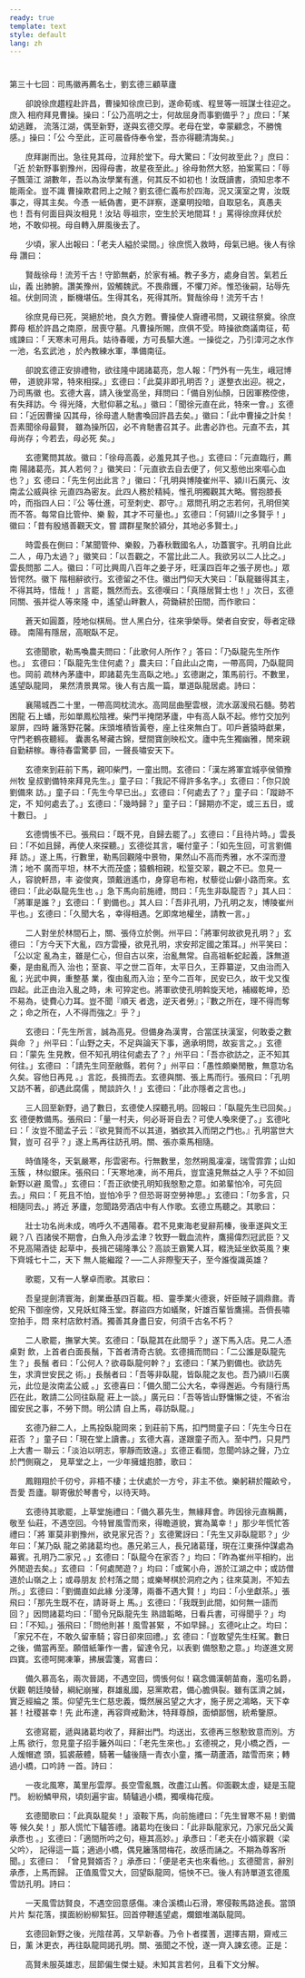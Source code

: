 ```yaml
---
ready: true
template: text
style: default
lang: zh
---
```


# 
第三十七回：司馬徽再薦名士，劉玄德三顧草廬

　　卻說徐庶趲程赴許昌，曹操知徐庶已到，遂命荀彧、程昱等一班謀士往迎之。庶入
相府拜見曹操。操曰：「公乃高明之士，何故屈身而事劉備乎？」庶曰：「某幼逃難，
流落江湖，偶至新野，遂與玄德交厚。老母在堂，幸蒙顧念，不勝愧感。」操曰：「公
今至此，正可晨昏侍奉令堂，吾亦得聽清誨矣。」

　　庶拜謝而出。急往見其母，泣拜於堂下。母大驚曰：「汝何故至此？」庶曰：「近
於新野事劉豫州，因得母書，故星夜至此。」徐母勃然大怒，拍案罵曰：「辱子飄蕩江
湖數年，吾以為汝學業有進，何其反不如初也！汝既讀書，須知忠孝不能兩全。豈不識
曹操欺君罔上之賊？劉玄德仁義布於四海，況又漢室之冑，汝既事之，得其主矣。今憑
一紙偽書，更不詳察，遂棄明投暗，自取惡名，真愚夫也！吾有何面目與汝相見！汝玷
辱祖宗，空生於天地間耳！」罵得徐庶拜伏於地，不敢仰視。母自轉入屏風後去了。

　　少頃，家人出報曰：「老夫人縊於梁間。」徐庶慌入救時，母氣已絕。後人有徐母
讚曰：

　　賢哉徐母！流芳千古！守節無虧，於家有補。教子多方，處身自苦。氣若丘山，義
出肺腑。讚美豫州，毀觸魏武。不畏鼎鑊，不懼刀斧。惟恐後嗣，玷辱先祖。伏劍同流
，斷機堪伍。生得其名，死得其所。賢哉徐母！流芳千古！

　　徐庶見母已死，哭絕於地，良久方甦。曹操使人齎禮弔問，又親往祭奠。徐庶葬母
柩於許昌之南原，居喪守墓。凡曹操所賜，庶俱不受。時操欲商議南征，荀彧諫曰：「
天寒未可用兵。姑待春暖，方可長驅大進。一操從之，乃引漳河之水作一池，名玄武池
，於內教練水軍，準備南征。

　　卻說玄德正安排禮物，欲往隆中謁諸葛亮，忽人報：「門外有一先生，峨冠博帶，
道貌非常，特來相探。」玄德曰：「此莫非即孔明否？」遂整衣出迎。視之，乃司馬徽
也。玄德大喜，請入後堂高坐，拜問曰：「備自別仙顏，日因軍務倥傯，有失拜訪。今
得光降，大慰仰慕之私。」徽曰：「聞徐元直在此，特來一會。」玄德曰：「近因曹操
囚其母，徐母遣人馳書喚回許昌去矣。」徽曰：「此中曹操之計矣！吾素聞徐母最賢，
雖為操所囚，必不肯馳書召其子。此書必詐也。元直不去，其母尚存；今若去，母必死
矣。」

　　玄德驚問其故。徽曰：「徐母高義，必羞見其子也。」玄德曰：「元直臨行，薦南
陽諸葛亮，其人若何？」徽笑曰：「元直欲去自去便了，何又惹他出來嘔心血也？」玄
德曰：「先生何出此言？」徽曰：「孔明與博陵崔州平、潁川石廣元、汝南孟公威與徐
元直四為密友。此四人務於精純，惟孔明獨觀其大略。嘗抱膝長吟，而指四人曰：『公
等仕進，可至刺史、郡守。』眾問孔明之志若何，孔明但笑而不答。每常自比管仲、樂
毅，其才不可量也。」玄德曰：「何潁川之多賢乎！」徽曰：「昔有殷馗善觀天文，嘗
謂群星聚於潁分，其地必多賢士。」

　　時雲長在側曰：「某聞管仲、樂毅，乃春秋戰國名人，功蓋寰宇。孔明自比此二人
，毋乃太過？」徽笑曰：「以吾觀之，不當比此二人。我欲另以二人比之。」雲長問那
二人。徽曰：「可比興周八百年之姜子牙，旺漢四百年之張子房也。」眾皆愕然。徽下
階相辭欲行。玄德留之不住。徽出門仰天大笑曰：「臥龍雖得其主，不得其時，惜哉！
」言罷，飄然而去。玄德嘆曰：「真隱居賢士也！」次日，玄德同關、張并從人等來隆
中，遙望山畔數人，荷鋤耕於田間，而作歌曰：

　　蒼天如圓蓋，陸地似棋局。世人黑白分，往來爭榮辱。榮者自安安，辱者定碌碌。
南陽有隱居，高眠臥不足。

　　玄德聞歌，勒馬喚農夫問曰：「此歌何人所作？」答曰：「乃臥龍先生所作也。」
玄德曰：「臥龍先生住何處？」農夫曰：「自此山之南，一帶高岡，乃臥龍岡也。岡前
疏林內茅廬中，即諸葛先生高臥之地。」玄德謝之，策馬前行。不數里，遙望臥龍岡，
果然清景異常。後人有古風一篇，單道臥龍居處。詩曰：

　　襄陽城西二十里，一帶高岡枕流水。高岡屈曲壓雲根，流水潺湲飛石髓。勢若困龍
石上蟠，形如單鳳松陰裡。柴門半掩閉茅廬，中有高人臥不起。修竹交加列翠屏，四時
籬落野花馨。床頭堆積皆黃卷，座上往來無白丁。叩戶蒼猿時獻果，守門老鶴夜聽經。
囊裹名琴藏古錦，壁間寶劍映松文。廬中先生獨幽雅，閒來親自勤耕稼。專待春雷驚夢
回，一聲長嘯安天下。

　　玄德來到莊前下馬，親叩柴門，一童出問。玄德曰：「漢左將軍宜城亭侯領豫州牧
皇叔劉備特來拜見先生。」童子曰：「我記不得許多名字。」玄德曰：「你只說劉備來
訪。」童子曰：「先生今早已出。」玄德曰：「何處去了？」童子曰：「蹤跡不定，不
知何處去了。」玄德曰：「幾時歸？」童子曰：「歸期亦不定，或三五日，或十數日。
」

　　玄德惆悵不已。張飛曰：「既不見，自歸去罷了。」玄德曰：「且待片時。」雲長
曰：「不如且歸，再使人來探聽。」玄德從其言，囑付童子：「如先生回，可言劉備拜
訪。」遂上馬，行數里，勒馬回觀隆中景物，果然山不高而秀雅，水不深而澄清；地不
廣而平坦，林不大而茂盛；猿鶴相親，松篁交翠，觀之不已。忽見一人，容貌軒昂，丰
姿俊爽，頭戴逍遙巾，身穿皂布袍，杖藜從山僻小路而來。玄德曰：「此必臥龍先生也
。」急下馬向前施禮，問曰：「先生非臥龍否？」其人曰：「將軍是誰？」玄德曰：「
劉備也。」其人曰：「吾非孔明，乃孔明之友，博陵崔州平也。」玄德曰：「久聞大名
，幸得相遇。乞即席地權坐，請教一言。」

　　二人對坐於林間石上，關、張侍立於側。州平曰：「將軍何故欲見孔明？」玄德曰
：「方今天下大亂，四方雲擾，欲見孔明，求安邦定國之策耳。」州平笑曰：「公以定
亂為主，雖是仁心，但自古以來，治亂無常。自高祖斬蛇起義，誅無道秦，是由亂而入
治也；至哀、平之世二百年，太平日久，王莽纂逆，又由治而入亂；光武中興，重整基
業，復由亂而入治；至今二百年，民安已久，故干戈又復四起。此正由治入亂之時，未
可猝定也。將軍欲使孔明斡旋天地，補綴乾坤，恐不易為，徒費心力耳。豈不聞『順天
者逸，逆天者勞』；『數之所在，理不得而奪之；命之所在，人不得而強之』乎？」

　　玄德曰：「先生所言，誠為高見。但備身為漢冑，合當匡扶漢室，何敢委之數與命
？」州平曰：「山野之夫，不足與論天下事，適承明問，故妄言之。」玄德曰：「蒙先
生見教，但不知孔明往何處去了？」州平曰：「吾亦欲訪之，正不知其何往。」玄德曰
：「請先生同至敝縣，若何？」州平曰：「愚性頗樂閒散，無意功名久矣。容他日再見
。」言訖，長揖而去。玄德與關、張上馬而行。張飛曰：「孔明又訪不著，卻遇此腐儒
，閒談許久！」玄德曰：「此亦隱者之言也。」

　　三人回至新野，過了數日，玄德使人探聽孔明。回報曰：「臥龍先生已回矣。」玄
德便教備馬。張飛曰：「量一村夫，何必哥哥自去？可使人喚來便了。」玄德叱曰：「
汝豈不聞孟子云：『欲見賢而不以其道，猶欲其入而閉之門也。』孔明當世大賢，豈可
召乎？」遂上馬再往訪孔明。關、張亦乘馬相隨。

　　時值隆冬，天氣嚴寒，彤雲密布。行無數里，忽然朔風凜凜，瑞雪霏霏；山如玉簇
，林似銀床。張飛曰：「天寒地凍，尚不用兵，豈宜遠見無益之人乎？不如回新野以避
風雪。」玄德曰：「吾正欲使孔明知我慇懃之意。如弟輩怕冷，可先回去。」飛曰：「
死且不怕，豈怕冷乎？但恐哥哥空勞神思。」玄德曰：「勿多言，只相隨同去。」將近
茅廬，忽聞路旁酒店中有人作歌。玄德立馬聽之。其歌曰：

　　壯士功名尚未成，嗚呼久不遇陽春。君不見東海老叟辭荊榛，後車遂與文王親？八
百諸侯不期會，白魚入舟涉孟津？牧野一戰血流杵，鷹揚偉烈冠武臣？又不見高陽酒徒
起草中，長揖芒碭隆準公？高談王霸驚人耳，輟洗延坐欽英風？東下齊城七十二，天下
無人能繼蹤？──二人非際聖天子，至今誰復識英雄？

　　歌罷，又有一人擊卓而歌。其歌曰：

　　吾皇提劍清寰海，創業垂基四百載。桓、靈季業火德衰，奸臣賊子調鼎鼐。青蛇飛
下御座傍，又見妖虹降玉堂。群盜四方如蟻聚，奸雄百輩皆鷹揚。吾儕長嘯空拍手，悶
來村店飲村酒。獨善其身盡日安，何須千古名不朽？

　　二人歌罷，撫掌大笑。玄德曰：「臥龍其在此間乎？」遂下馬入店。見二人憑桌對
飲，上首者白面長鬚，下首者清奇古貌。玄德揖而問曰：「二公誰是臥龍先生？」長鬚
者曰：「公何人？欲尋臥龍何幹？」玄德曰：「某乃劉備也。欲訪先生，求濟世安民之
術。」長鬚者曰：「吾等非臥龍，皆臥龍之友也。吾乃潁川石廣元，此位是汝南孟公威
。」玄德喜曰：「備久聞二公大名，幸得邂逅。今有隨行馬匹在此，敢請二公同往臥龍
莊上一談。」廣元曰：「吾等皆山野慵懶之徒，不省治國安民之事，不勞下問。明公請
自上馬，尋訪臥龍。」

　　玄德乃辭二人，上馬投臥龍岡來；到莊前下馬，扣門問童子曰：「先生今日在莊否
？」童子曰：「現在堂上讀書。」玄德大喜，遂跟童子而入。至中門，只見門上大書一
聯云：「淡泊以明志，寧靜而致遠。」玄德正看間，忽聞吟詠之聲，乃立於門側窺之，
見草堂之上，一少年擁爐抱膝，歌曰：

　　鳳翱翔於千仞兮，非梧不棲；士伏處於一方兮，非主不依。樂躬耕於隴畝兮，吾愛
吾廬。聊寄傲於琴書兮，以待天時。

　　玄德待其歌罷，上草堂施禮曰：「備久慕先生，無緣拜會。昨因徐元直稱薦，敬至
仙莊，不遇空回。今特冒風雪而來，得瞻道貌，實為萬幸！」那少年慌忙答禮曰：「將
軍莫非劉豫州，欲見家兄否？」玄德驚訝曰：「先生又非臥龍耶？」少年曰：「某乃臥
龍之弟諸葛均也。愚兄弟三人，長兄諸葛瑾，現在江東孫仲謀處為幕賓。孔明乃二家兄
。」玄德曰：「臥龍今在家否？」均曰：「昨為崔州平相約，出外閒遊去矣。」玄德曰
：「何處閒遊？」均曰：「或駕小舟，游於江湖之中；或訪僧道於山嶺之上；或尋朋友
於村落之間；或樂琴棋於洞府之內；往來莫測，不知去所。」玄德曰：「劉備直如此緣
分淺薄，兩番不遇大賢！」均曰：「小坐獻茶。」張飛曰：「那先生既不在，請哥哥上
馬。」玄德曰：「我既到此間，如何無一語而回？」因問諸葛均曰：「聞令兄臥龍先生
熟諳韜略，日看兵書，可得聞乎？」均曰：「不知。」張飛曰：「問他則甚！風雪甚緊
，不如早歸。」玄德叱止之。均曰：「家兄不在，不敢久留車騎；容日卻來回禮。」玄
德曰：「豈敢望先生枉駕。數日之後，備當再至。願借紙筆作一書，留達令兄，以表劉
備慇懃之意。」均遂進文房四寶。玄德呵開凍筆，拂展雲箋，寫書曰：

　　備久慕高名，兩次晉謁，不遇空回，惆悵何似！竊念備漢朝苗裔，濫叨名爵，伏觀
朝廷陵替，綱紀崩摧，群雄亂國，惡黨欺君，備心膽俱裂。雖有匡濟之誠，實乏經綸之
策。仰望先生仁慈忠義，慨然展呂望之大才，施子房之鴻略，天下幸甚！社稷甚幸！先
此布達，再容齊戒勳沐，特拜尊顏，面傾鄙悃，統希鑒原。

　　玄德寫罷，遞與諸葛均收了，拜辭出門。均送出，玄德再三慇懃致意而別。方上馬
欲行，忽見童子招手籬外叫曰：「老先生來也。」玄德視之，見小橋之西，一人煖帽遮
頭，狐裘蔽體，騎著一驢後隨一青衣小童，攜一葫蘆酒，踏雪而來；轉過小橋，口吟詩
一首。詩曰：

　　一夜北風寒，萬里彤雲厚。長空雪亂飄，改盡江山舊。仰面觀太虛，疑是玉龍鬥。
紛紛鱗甲飛，頃刻遍宇宙。騎驢過小橋，獨嘆梅花瘦。

　　玄德聞歌曰：「此真臥龍矣！」滾鞍下馬，向前施禮曰：「先生冒寒不易！劉備等
候久矣！」那人慌忙下驢答禮。諸葛均在後曰：「此非臥龍家兄，乃家兄岳父黃承彥也
。」玄德曰：「適間所吟之句，極其高妙。」承彥曰：「老夫在小婿家觀〈梁父吟〉，
記得這一篇；適過小橋，偶見籬落間梅花，故感而誦之。不期為尊客所聞。」玄德曰：
「曾見賢婿否？」承彥曰：「便是老夫也來看他。」玄德聞言，辭別承彥，上馬而歸。
正值風雪又大，回望臥龍岡，悒怏不已。後人有詩單道玄德風雪訪孔明。詩曰：

　　一天風雪訪賢良，不遇空回意感傷。凍合溪橋山石滑，寒侵鞍馬路途長。當頭片片
梨花落，撲面紛紛柳絮狂。回首停鞭遙望處，爛銀堆滿臥龍岡。

　　玄德回新野之後，光陰荏苒，又早新春。乃令卜者揲蓍，選擇吉期，齋戒三日，薰
沐更衣，再往臥龍岡謁孔明。關、張聞之不悅，遂一齊入諫玄德。正是：

　　高賢未服英雄志，屈節偏生傑士疑。未知其言若何，且看下文分解。
